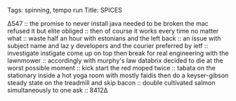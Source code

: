 Tags: spinning, tempo run
Title: SPICES
  
∆547 :: the promise to never install java needed to be broken the mac refused it but elite obliged :: then of course it works every time no matter what :: waste half an hour with estonians and the left back :: an issue with subject name and laz y developers and the courier preferred by ietf :: investigate instigate come up on top then break for real engineering with the lawnmower :: accordingly with murphy's law databrix decided to die at the worst possible moment :: kick start the red moped twice :: tabata on the stationary inside a hot yoga room with mostly faidis then do a keyser-gibson steady state on the treadmill and skip bacon :: double cultivated salmon simultaneously to one ask :: 8412∆